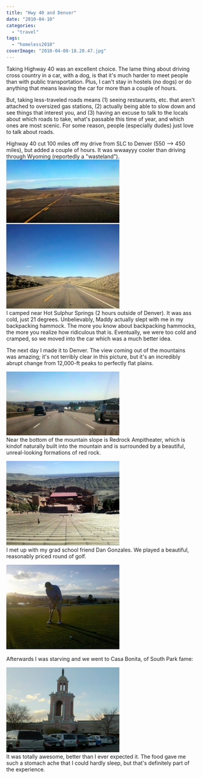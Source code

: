 ```yaml
---
title: "Hwy 40 and Denver"
date: "2010-04-10"
categories:
  - "travel"
tags:
  - "homeless2010"
coverImage: "2010-04-08-18.20.47.jpg"
---
```


Taking Highway 40 was an excellent choice. The lame thing about driving cross country in a car, with a dog, is that it's much harder to meet people than with public transportation. Plus, I can't stay in hostels (no dogs) or do anything that means leaving the car for more than a couple of hours.

But, taking less-traveled roads means (1) seeing restaurants, etc. that aren't attached to oversized gas stations, (2) actually being able to slow down and see things that interest you, and (3) having an excuse to talk to the locals about which roads to take, what's passable this time of year, and which ones are most scenic. For some reason, people (especially dudes) just love to talk about roads.

Highway 40 cut 100 miles off my drive from SLC to Denver (550 --> 450 miles), but added a couple of hours. It was wwaayyy cooler than driving through Wyoming (reportedly a "wasteland").  
[![](images/2010-04-08-18.20.47-300x168.jpg)](/wp-content/uploads/2010/04/2010-04-08-18.20.47.jpg)  
[![](images/2010-04-08-18.00.17-300x224.jpg)](/wp-content/uploads/2010/04/2010-04-08-18.00.17.jpg)  
I camped near Hot Sulphur Springs (2 hours outside of Denver). It was ass cold, just 21 degrees. Unbelievably, Maddy actually slept with me in my backpacking hammock. The more you know about backpacking hammocks, the more you realize how ridiculous that is. Eventually, we were too cold and cramped, so we moved into the car which was a much better idea.

The next day I made it to Denver. The view coming out of the mountains was amazing; it's not terribly clear in this picture, but it's an incredibly abrupt change from 12,000-ft peaks to perfectly flat plains.

[![](images/2010-04-09-11.05.43-300x169.jpg)](/wp-content/uploads/2010/04/2010-04-09-11.05.43.jpg)  
Near the bottom of the mountain slope is Redrock Ampitheater, which is kindof naturally built into the mountain and is surrounded by a beautiful, unreal-looking formations of red rock.

[![](images/2010-04-09-12.01.35-300x224.jpg)](/wp-content/uploads/2010/04/2010-04-09-12.01.35.jpg)  
I met up with my grad school friend Dan Gonzales. We played a beautiful, reasonably priced round of golf.

[![](images/2010-04-09-18.59.02-300x224.jpg)](/wp-content/uploads/2010/04/2010-04-09-18.59.02.jpg)

Afterwards I was starving and we went to Casa Bonita, of South Park fame:

[![](images/2010-04-09-19.20.48-300x225.jpg)](/wp-content/uploads/2010/04/2010-04-09-19.20.48.jpg)  
It was totally awesome, better than I ever expected it. The food gave me such a stomach ache that I could hardly sleep, but that's definitely part of the experience.
